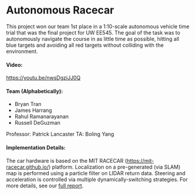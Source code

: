 # Autonomous Racecar

This project won our team 1st place in a 1:10-scale autonomous vehicle time trial that was the final project for UW EE545. The goal of the task was to autonomously navigate the course in as little time as possible, hitting all blue targets and avoiding all red targets without colliding with the environment.
#### Video:
https://youtu.be/nwsDgziJJ0Q

#### Team (Alphabetically):
- Bryan Tran
- James Harrang
- Rahul Ramanarayanan
- Russell DeGuzman

Professor: Patrick Lancaster
TA: Boling Yang

#### Implementation Details:
The car hardware is based on the MIT RACECAR (https://mit-racecar.github.io/) platform. Localization on a pre-generated (via SLAM) map is performed using a particle filter on LIDAR return data. Steering and acceleration is controlled via multiple dynamically-switching strategies. For more details, see our [full report](EE%20545%20Final%20Report.pdf).